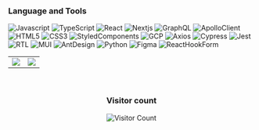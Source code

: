 <div>

### Language and Tools
<p>
<img alt="Javascript" src="https://img.shields.io/badge/JavaScript-F7DF1E?style=flat-square&logo=JavaScript&logoColor=000080"/>
<img alt="TypeScript" src="https://img.shields.io/badge/TypeScript-3178C6?style=flat-square&logo=TypeScript&logoColor=white"/>
<img alt="React" src="https://img.shields.io/badge/React-61DAFB?style=flat-square&logo=React&logoColor=white"/>
<img alt="Nextjs" src="https://img.shields.io/badge/Next.js-000000?style=flat-square&logo=Next.js&logoColor=white"/>
<img alt="GraphQL" src="https://img.shields.io/badge/GraphQL-E10098?style=flat-square&logo=GraphQL&logoColor=white"/>
<img alt="ApolloClient" src="https://img.shields.io/badge/ApolloClient-311C87?style=flat-square&logo=apollographql&logoColor=white"/>
<img alt="HTML5" src="https://img.shields.io/badge/HTML5-E34F26?style=flat-square&logo=html5&logoColor=white"/>
<img alt="CSS3" src="https://img.shields.io/badge/CSS3-1572B6?style=flat-square&logo=css3&logoColor=white"/>
<img alt="StyledComponents" src="https://img.shields.io/badge/styledComponents-DB7093?style=flat-square&logo=styled-components&logoColor=white"/>
<img alt="GCP" src="https://img.shields.io/badge/GCP-4285F4?style=flat-square&logo=google-cloud&logoColor=white"/>
<img alt="Axios" src="https://img.shields.io/badge/Axios-5A29E4?style=flat-square&logo=Axios&logoColor=white"/>
<img alt="Cypress" src="https://img.shields.io/badge/Cypress-17202C?style=flat-square&logo=Cypress&logoColor=white"/> 
<img alt="Jest" src="https://img.shields.io/badge/Jest-C21325?style=flat-square&logo=Jest&logoColor=white"/> 
<img alt="RTL" src="https://img.shields.io/badge/RTL-E9113B?style=flat-square&logo=RTL&logoColor=white"/> 
<img alt="MUI" src="https://img.shields.io/badge/MUI-007FFF?style=flat-square&logo=MUI&logoColor=white"/> 
<img alt="AntDesign" src="https://img.shields.io/badge/AntDesign-0170FE?style=flat-square&logo=ant-design&logoColor=white"/> 
<img alt="Python" src="https://img.shields.io/badge/Python-3776AB?style=flat-square&logo=python&logoColor=white"/> 
<img alt="Figma" src="https://img.shields.io/badge/Figma-F24E1E?style=flat-square&logo=figma&logoColor=white"/> 
<img alt="ReactHookForm" src="https://img.shields.io/badge/ReactHookForm-EC5990?style=flat-square&logo=react-hook-form&logoColor=white"/> 
</p>


<table align="center">
<tr>
<td valign="top">
<img src ="https://github-readme-stats.vercel.app/api?username=KKingmo&show_icons=true&count_private=true&theme=merko&hide_border=true&bg_color=00000000&title_color=39d353&icon_color=006d32&locale=kr">
</td>
<td valign="top">
<img src ="https://github-readme-stats.vercel.app/api/top-langs/?username=KKingmo&layout=compact&hide_border=true&theme=merko&bg_color=00000000&title_color=39d353&langs_count=8">
</td>
</tr>
</table>

<br/>


<div align="center" style="display:'none'">
<h3>Visitor count</h3>

![Visitor Count](https://profile-counter.glitch.me/kkingmo/count.svg)

</div>

</div>

<!--
[![Hits](https://hits.seeyoufarm.com/api/count/incr/badge.svg?url=https%3A%2F%2Fgithub.com%2FKKingmo%2Fhit-counter&count_bg=%23555555&title_bg=%23555555&icon=github.svg&icon_color=%23FFFFFF&title=Views&edge_flat=false)](https://hits.seeyoufarm.com)
-->
